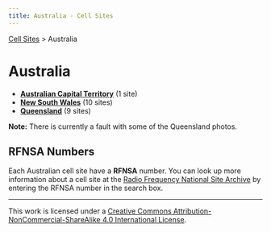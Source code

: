 ```yaml
---
title: Australia - Cell Sites
---
```


[Cell Sites](../) > Australia

# Australia

* **[Australian Capital Territory](./act)** (1 site)
* **[New South Wales](./nsw)** (10 sites)
* **[Queensland](./qld)** (9 sites)

**Note:** There is currently a fault with some of the Queensland photos.

## RFNSA Numbers

Each Australian cell site have a **RFNSA** number. You can look up more information about a cell site at the [Radio
Frequency National Site Archive](http://www.rfnsa.com.au/) by entering the RFNSA number in the search box.

---

This work is licensed under a [Creative Commons Attribution-NonCommercial-ShareAlike 4.0 International License](http://creativecommons.org/licenses/by-nc-sa/4.0/).
